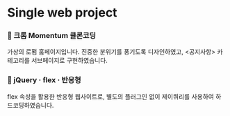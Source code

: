 # Single web project


### 📌 크롬 Momentum 클론코딩

가상의 로펌 홈페이지입니다. 진중한 분위기를 풍기도록 디자인하였고, <공지사항> 카테고리를 서브페이지로 구현하였습니다.


### 📝 jQuery · flex · 반응형

flex 속성을 활용한 반응형 웹사이트로, 별도의 플러그인 없이 제이쿼리를 사용하여 하드코딩하였습니다.
